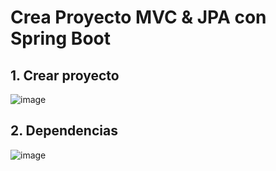# Crea Proyecto MVC & JPA con Spring Boot

## 1. Crear proyecto

![image](https://user-images.githubusercontent.com/31961588/220807896-55656f02-26a7-44ee-b06e-a8e202ab089f.png)


## 2. Dependencias

![image](https://user-images.githubusercontent.com/31961588/220808158-d25f516b-4f9d-44ab-bf91-4b2615ebbe67.png)



